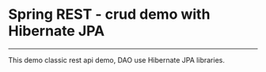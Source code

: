 # Spring REST - crud demo with Hibernate JPA
<hr>
This demo classic rest api demo, DAO use Hibernate JPA libraries.
